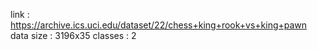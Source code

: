 link : https://archive.ics.uci.edu/dataset/22/chess+king+rook+vs+king+pawn
data size : 3196x35
classes : 2
